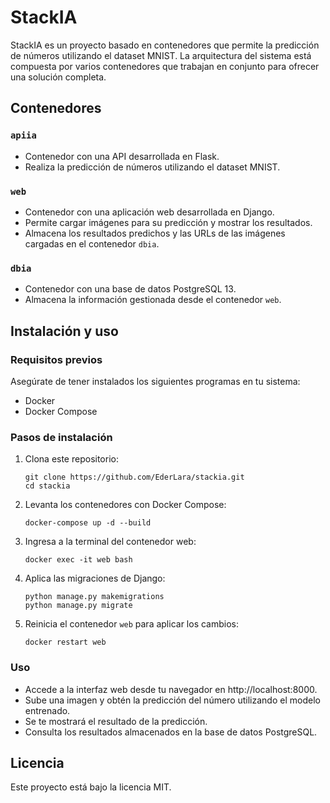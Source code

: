 # StackIA

StackIA es un proyecto basado en contenedores que permite la predicción de números utilizando el dataset MNIST. La arquitectura del sistema está compuesta por varios contenedores que trabajan en conjunto para ofrecer una solución completa.

## Contenedores

### `apiia`
- Contenedor con una API desarrollada en Flask.
- Realiza la predicción de números utilizando el dataset MNIST.

### `web`
- Contenedor con una aplicación web desarrollada en Django.
- Permite cargar imágenes para su predicción y mostrar los resultados.
- Almacena los resultados predichos y las URLs de las imágenes cargadas en el contenedor `dbia`.

### `dbia`
- Contenedor con una base de datos PostgreSQL 13.
- Almacena la información gestionada desde el contenedor `web`.

## Instalación y uso

### Requisitos previos
Asegúrate de tener instalados los siguientes programas en tu sistema:
- Docker
- Docker Compose

### Pasos de instalación
1. Clona este repositorio:
   ```
   git clone https://github.com/EderLara/stackia.git
   cd stackia
   ```
2. Levanta los contenedores con Docker Compose:
    ```
    docker-compose up -d --build
    ```
3. Ingresa a la terminal del contenedor web:
    ```
    docker exec -it web bash
    ```
4. Aplica las migraciones de Django:
    ```
    python manage.py makemigrations
    python manage.py migrate
    ```
5. Reinicia el contenedor ```web``` para aplicar los cambios:
    ```
    docker restart web
    ```

### Uso
* Accede a la interfaz web desde tu navegador en http://localhost:8000.
* Sube una imagen y obtén la predicción del número utilizando el modelo entrenado.
* Se te mostrará el resultado de la predicción.
* Consulta los resultados almacenados en la base de datos PostgreSQL.

## Licencia
Este proyecto está bajo la licencia MIT.



